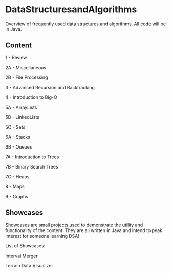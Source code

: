 # DataStructuresandAlgorithms
Overview of frequently used data structures and algorithms. All code will be in Java.

## Content
1 - Review

2A - Miscellaneous

2B - File Processing

3 - Advanced Recursion and Backtracking

4 - Introduction to Big-O

5A - ArrayLists

5B - LinkedLists

5C - Sets

6A - Stacks

6B - Queues

7A - Introduction to Trees

7B - Binary Search Trees

7C - Heaps

8 - Maps

9 - Graphs

## Showcases
Showcases are small projects used to demonstrate the utility and functionality of the content. They are all written in Java and intend to peak interest for someone learning DSA!

List of Showcases:

Interval Merger

Terrain Data Visualizer



